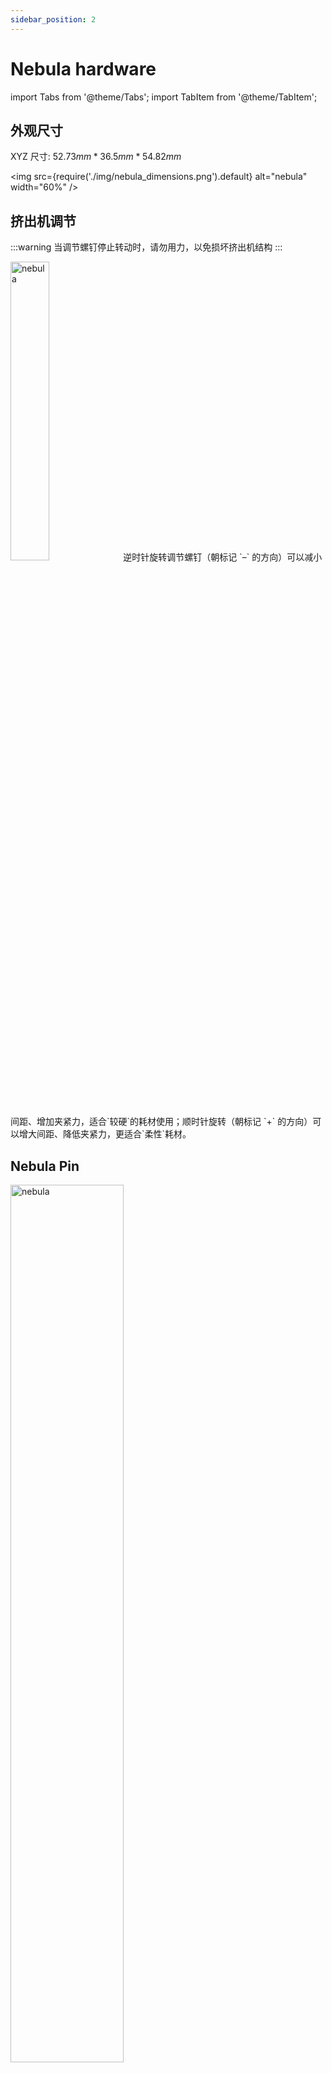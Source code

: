 ```yaml
---
sidebar_position: 2
---
```


# Nebula hardware

<!-- import lib start -->

import Tabs from '@theme/Tabs';
import TabItem from '@theme/TabItem';

<!-- import lib end -->

## 外观尺寸

XYZ 尺寸: $52.73 mm * 36.5 mm * 54.82 mm$

<img
    src={require('./img/nebula_dimensions.png').default}
    alt="nebula" width="60%"
/>

## 挤出机调节

:::warning
当调节螺钉停止转动时，请勿用力，以免损坏挤出机结构
:::

<div class="div-table">
    <img
    src={require('./img/nebula_adjusting.png').default}
    alt="nebula" width="35%" class="right-image"
    />
    逆时针旋转调节螺钉（朝标记 `–` 的方向）可以减小间距、增加夹紧力，适合`较硬`的耗材使用；顺时针旋转（朝标记 `+` 的方向）可以增大间距、降低夹紧力，更适合`柔性`耗材。
</div>

## Nebula Pin 

<div class="div-table">
    <img
        src={require('./img/nebula_pin.png').default}
        alt="nebula" width="60%" class="right-image"
    />

| Nebula | PIN              |
| ------ | ---------------- |
| 5V     | 电源输入 (5V)    |
| GND    | 电源输入 (GND)   |
| FS     | 挤出机耗材传感器 |
| GB     | Nebula 顶部按钮  |
| RGB    | neopixel 接口    |

</div>


## Nebula 电机规格

<div class="div-table">
    <img
        src={require('./img/nebula_motor.png').default}
        alt="nebula" width="60%" class="right-image"
    />


| Nebula           | 电机              |
| ---------------- | ----------------- |
| 相数             | 2                 |
| 步距角           | 1.8°              |
| 额定电压         | DC 2.4V           |
| 额定电流         | DC 1.0A           |
| 保持转矩         | ≥110mN·m          |
| 相电阻           | 2.4±10% ohm (20℃) |
| 相电感           | 1.7±20% mH (1kHz) |
| 转向（轴伸向看） | A-AB-B-CW         |
| 转动惯量         | 15 g·cm²          |
| 电机重量         | 0.1 kg            |
| 绝缘等级         | Class F           |

</div>

## Nebula 结构
<div class="div-table">

<img
    src={require('./img/nebula_view.png').default}
    alt="nebula" width="60%" class="right-image"
/>

	
| Nebula          | 结构                    |
| --------------- | ----------------------- |
| 1. 电机         | 15. 惰轮                |
| 2. 齿圈盘       | 16. 3-5-6 PEEK轴承      |
| 3. 行星小齿轮   | 17. 扳手                |
| 4. MR85ZZ 轴承  | 18. 挤出齿轮            |
| 5. 行星架       | 19. 耗材传感器模块      |
| 6. 14齿齿轮     | 20. 滚花销钉 直径3*11   |
| 7. MF128ZZ_轴承 | 21. 3-5-10 PEEK轴承     |
| 8. 后壳         | 22. 右透镜              |
| 9. 配电板       | 23. 前壳                |
| 10. 卡扣        | 24. 左透镜              |
| 11. 卡爪        | 25. M3*25沉头内六角螺丝 |
| 12. M2x4螺丝    | 26. 透盖                |
| 13. 调节螺钉    | 27. 磁吸盖框            |
| 14. 弹簧        |                         |

</div>
